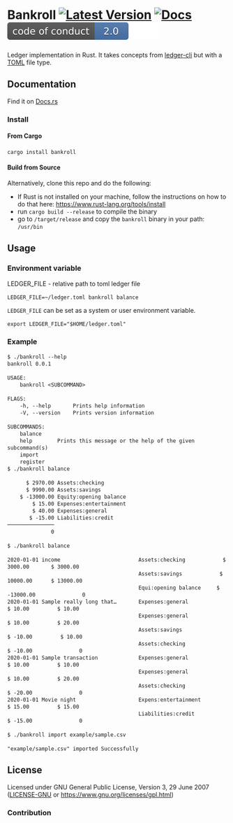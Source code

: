 # Bankroll [![Latest Version]][crates.io] [![Docs]][docs.rs] [![Conduct svg]][Code of Conduct]


[Latest Version]: https://img.shields.io/crates/v/bankroll.svg
[crates.io]: https://crates.io/crates/bankroll
[Docs]: https://docs.rs/bankroll/badge.svg
[docs.rs]: https://docs.rs/bankroll
[Conduct svg]: code-of-conduct.svg
[Code of Conduct]: CODE_OF_CONDUCT.md

Ledger implementation in Rust. It takes concepts from [ledger-cli](https://www.ledger-cli.org/) but with a [TOML](https://toml.io) file type.

## Documentation

Find it on [Docs.rs](https://docs.rs/bankroll)

### Install

#### From Cargo 

`cargo install bankroll`

#### Build from Source

Alternatively, clone this repo and do the following:

- If Rust is not installed on your machine, follow the instructions on how to do that here: https://www.rust-lang.org/tools/install
- run `cargo build --release` to compile the binary
- go to `/target/release` and copy the `bankroll` binary in your path: `/usr/bin`

## Usage

### Environment variable

LEDGER_FILE - relative path to toml ledger file

```
LEDGER_FILE=~/ledger.toml bankroll balance
```

`LEDGER_FILE` can be set as a system or user environment variable.

```
export LEDGER_FILE="$HOME/ledger.toml"
```

### Example
```
$ ./bankroll --help
bankroll 0.0.1

USAGE:
    bankroll <SUBCOMMAND>

FLAGS:
    -h, --help       Prints help information
    -V, --version    Prints version information

SUBCOMMANDS:
    balance     
    help        Prints this message or the help of the given subcommand(s)
    import      
    register    
$ ./bankroll balance

      $ 2970.00 Assets:checking
      $ 9990.00 Assets:savings
    $ -13000.00 Equity:opening balance
        $ 15.00 Expenses:entertainment
        $ 40.00 Expenses:general
       $ -15.00 Liabilities:credit
───────────────
              0

$ ./bankroll balance

2020-01-01 income                         Assets:checking            $ 3000.00       $ 3000.00
                                          Assets:savings            $ 10000.00      $ 13000.00
                                          Equi:opening balance     $ -13000.00               0
2020-01-01 Sample really long that…       Expenses:general             $ 10.00         $ 10.00
                                          Expenses:general             $ 10.00         $ 20.00
                                          Assets:savings              $ -10.00         $ 10.00
                                          Assets:checking             $ -10.00               0
2020-01-01 Sample transaction             Expenses:general             $ 10.00         $ 10.00
                                          Expenses:general             $ 10.00         $ 20.00
                                          Assets:checking             $ -20.00               0
2020-01-01 Movie night                    Expens:entertainment         $ 15.00         $ 15.00
                                          Liabilities:credit          $ -15.00               0

$ ./bankroll import example/sample.csv

"example/sample.csv" imported Successfully

```

## License

Licensed under GNU General Public License, Version 3, 29 June 2007 ([LICENSE-GNU](LICENSE) or <https://www.gnu.org/licenses/gpl.html>)

### Contribution
